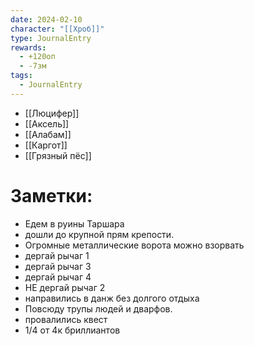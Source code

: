 ```yaml
---
date: 2024-02-10
character: "[[Хроб]]"
type: JournalEntry
rewards:
  - +120оп
  - -7зм
tags:
  - JournalEntry
---
```

- [[Люцифер]]
- [[Аксель]]
- [[Алабам]]
- [[Каргот]]
- [[Грязный пёс]]
# Заметки:
- Едем в руины Таршара
- дошли до крупной прям крепости.
- Огромные металлические ворота можно взорвать
- дергай рычаг 1
- дергай рычаг 3
- дергай рычаг 4
- НЕ дергай рычаг 2
- направились в данж без долгого отдыха
- Повсюду трупы людей и дварфов.
- провалились квест
- 1/4 от 4к бриллиантов